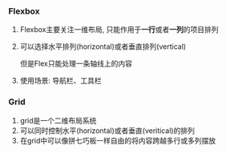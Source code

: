 ### Flexbox
1. Flexbox主要关注一维布局, 只能作用于**一行**或者**一列**的项目排列
2. 可以选择水平排列(horizontal)或者垂直排列(vertical)
    
    但是Flex只能处理一条轴线上的内容
3. 使用场景: 导航栏、工具栏

### Grid
1. grid是一个二维布局系统
2. 可以同时控制水平(horizontal)或者垂直(veritical)的排列
3. 在grid中可以像拼七巧板一样自由的将内容跨越多行或多列摆放